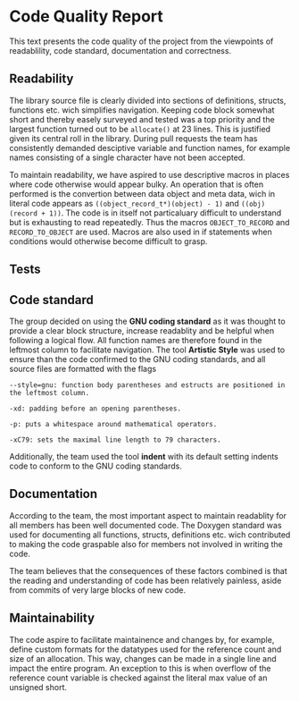 # Code Quality Report

This text presents the code quality of the project from the viewpoints of readablility, code standard, documentation and correctness.

## Readability

The library source file is clearly divided into sections of definitions, structs, functions etc. wich simplifies navigation.
Keeping code block somewhat short and thereby easely surveyed and tested was a top priority and the largest function turned out to be `allocate()` at 23 lines. This is justified given its central roll in the library.
During pull requests the team has consistently demanded desciptive variable and function names, for example names consisting of a single character have not been accepted.

To maintain readability, we have aspired to use descriptive macros in places where code otherwise would appear bulky.
An operation that is often performed is the convertion between data object and meta data, wich in literal code appears as `((object_record_t*)(object) - 1)` and `((obj)(record + 1))`.
The code is in itself not particaluary difficult to understand but is exhausting to read repeatedly. Thus the macros `OBJECT_TO_RECORD` and `RECORD_TO_OBJECT` are used.
Macros are also used in if statements when conditions would otherwise become difficult to grasp.

## Tests


## Code standard

The group decided on using the **GNU coding standard** as it was thought to provide a clear block structure, increase readablity and be helpful when following a logical flow.
All function names are therefore found in the leftmost column to facilitate navigation. The tool **Artistic Style** was used to ensure than the code confirmed to the GNU coding standards,
and all source files are formatted with the flags

```
--style=gnu: function body parentheses and estructs are positioned in the leftmost column.

-xd: padding before an opening parentheses.

-p: puts a whitespace around mathematical operators.

-xC79: sets the maximal line length to 79 characters.
```

Additionally, the team used the tool **indent** with its default setting indents code to conform to the GNU coding standards.

## Documentation

According to the team, the most important aspect to maintain readablity for all members has been well documented code.
The Doxygen standard was used for documenting all functions, structs, definitions etc. wich contributed to making the code graspable also for members not involved in writing the code.

The team believes that the consequences of these factors combined is that the reading and understanding of code has been relatively painless, aside from commits of very large blocks of new code.

## Maintainability

The code aspire to facilitate maintainence and changes by, for example, define custom formats for the datatypes used for the reference count and size of an allocation.
This way, changes can be made in a single line and impact the entire program.
An exception to this is when overflow of the reference count variable is checked against the literal max value of an unsigned short.

